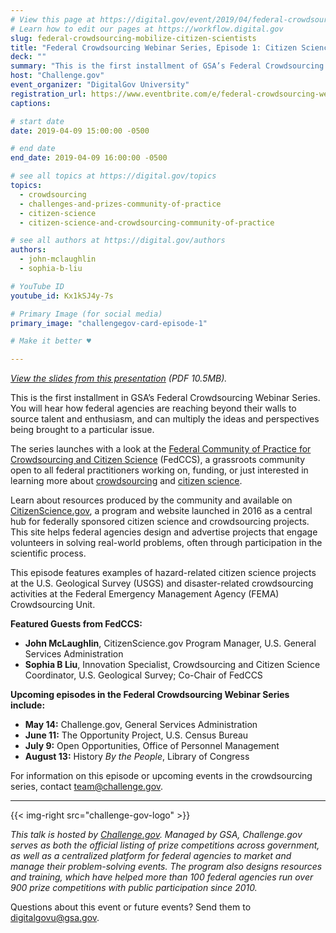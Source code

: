 ```yaml
---
# View this page at https://digital.gov/event/2019/04/federal-crowdsourcing-webinar-series-episode-1
# Learn how to edit our pages at https://workflow.digital.gov
slug: federal-crowdsourcing-mobilize-citizen-scientists
title: "Federal Crowdsourcing Webinar Series, Episode 1: Citizen Science"
deck: ""
summary: "This is the first installment of GSA’s Federal Crowdsourcing Webinar Series, where we look at how to use crowdsourcing to reach beyond your walls and source talent and enthusiasm."
host: "Challenge.gov"
event_organizer: "DigitalGov University"
registration_url: https://www.eventbrite.com/e/federal-crowdsourcing-webinar-series-federal-community-of-practice-for-crowdsourcing-and-citizen-registration-58989187247
captions: 

# start date
date: 2019-04-09 15:00:00 -0500

# end date
end_date: 2019-04-09 16:00:00 -0500

# see all topics at https://digital.gov/topics
topics: 
  - crowdsourcing
  - challenges-and-prizes-community-of-practice
  - citizen-science
  - citizen-science-and-crowdsourcing-community-of-practice

# see all authors at https://digital.gov/authors
authors: 
  - john-mclaughlin
  - sophia-b-liu

# YouTube ID
youtube_id: Kx1kSJ4y-7s

# Primary Image (for social media)
primary_image: "challengegov-card-episode-1"

# Make it better ♥

---
```


_[View the slides from this presentation](https://digital.gov/pdf/ep1-challengegov.pdf) (PDF 10.5MB)._

This is the first installment in GSA’s Federal Crowdsourcing Webinar Series. You will hear how federal agencies are reaching beyond their walls to source talent and enthusiasm, and can multiply the ideas and perspectives being brought to a particular issue.

The series launches with a look at the [Federal Community of Practice for Crowdsourcing and Citizen Science](https://digital.gov/communities/crowdsourcing-and-citizen-science/) (FedCCS), a grassroots community open to all federal practitioners working on, funding, or just interested in learning more about [crowdsourcing](https://digital.gov/tag/crowdsourcing/) and [citizen science](https://digital.gov/tag/citizen-science/).

Learn about resources produced by the community and available on [CitizenScience.gov](http://www.citizenscience.gov/), a program and website launched in 2016 as a central hub for federally sponsored citizen science and crowdsourcing projects. This site helps federal agencies design and advertise projects that engage volunteers in solving real-world problems, often through participation in the scientific process.

This episode features examples of hazard-related citizen science projects at the U.S. Geological Survey (USGS) and disaster-related crowdsourcing activities at the Federal Emergency Management Agency (FEMA) Crowdsourcing Unit.

**Featured Guests from FedCCS:**

- **John McLaughlin**, CitizenScience.gov Program Manager, U.S. General Services Administration
- **Sophia B Liu**, Innovation Specialist, Crowdsourcing and Citizen Science Coordinator, U.S. Geological Survey; Co-Chair of FedCCS

**Upcoming episodes in the Federal Crowdsourcing Webinar Series include:**

- **May 14:** Challenge.gov, General Services Administration
- **June 11:** The Opportunity Project, U.S. Census Bureau
- **July 9:** Open Opportunities, Office of Personnel Management
- **August 13:** History _By the People_, Library of Congress

For information on this episode or upcoming events in the crowdsourcing series, contact [team@challenge.gov](mailto:team@challenge.gov?subject=Crowdsourcing%20Series%20on%20DGU).

---

{{< img-right src="challenge-gov-logo" >}}

_This talk is hosted by [Challenge.gov](https://challenge.gov/). Managed by GSA, Challenge.gov serves as both the official listing of prize competitions across government, as well as a centralized platform for federal agencies to market and manage their problem-solving events. The program also designs resources and training, which have helped more than 100 federal agencies run over 900 prize competitions with public participation since 2010._

Questions about this event or future events? Send them to [digitalgovu@gsa.gov](mailto:digitalgovu@gsa.gov).
